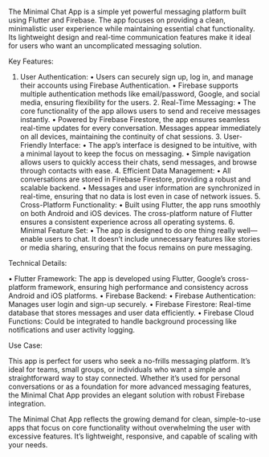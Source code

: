 The Minimal Chat App is a simple yet powerful messaging platform built using Flutter and Firebase. The app focuses on providing a clean, minimalistic user experience while maintaining essential chat functionality. Its lightweight design and real-time communication features make it ideal for users who want an uncomplicated messaging solution.

Key Features:

  1.	User Authentication:
	•	Users can securely sign up, log in, and manage their accounts using Firebase Authentication.
	•	Firebase supports multiple authentication methods like email/password, Google, and social media, ensuring flexibility for the users.
	2.	Real-Time Messaging:
	•	The core functionality of the app allows users to send and receive messages instantly.
	•	Powered by Firebase Firestore, the app ensures seamless real-time updates for every conversation. Messages appear immediately on all devices, maintaining the continuity of chat sessions.
	3.	User-Friendly Interface:
	•	The app’s interface is designed to be intuitive, with a minimal layout to keep the focus on messaging.
	•	Simple navigation allows users to quickly access their chats, send messages, and browse through contacts with ease.
	4.	Efficient Data Management:
	•	All conversations are stored in Firebase Firestore, providing a robust and scalable backend.
	•	Messages and user information are synchronized in real-time, ensuring that no data is lost even in case of network issues.
	5.	Cross-Platform Functionality:
	•	Built using Flutter, the app runs smoothly on both Android and iOS devices. The cross-platform nature of Flutter ensures a consistent experience across all operating systems.
	6.	Minimal Feature Set:
	•	The app is designed to do one thing really well—enable users to chat. It doesn’t include unnecessary features like stories or media sharing, ensuring that the focus remains on pure messaging.

Technical Details:

  •	Flutter Framework: The app is developed using Flutter, Google’s cross-platform framework, ensuring high performance and consistency across Android and iOS platforms.
	•	Firebase Backend:
	•	Firebase Authentication: Manages user login and sign-up securely.
	•	Firebase Firestore: Real-time database that stores messages and user data efficiently.
	•	Firebase Cloud Functions: Could be integrated to handle background processing like notifications and user activity logging.

Use Case:

This app is perfect for users who seek a no-frills messaging platform. It’s ideal for teams, small groups, or individuals who want a simple and straightforward way to stay connected. Whether it’s used for personal conversations or as a foundation for more advanced messaging features, the Minimal Chat App provides an elegant solution with robust Firebase integration.

The Minimal Chat App reflects the growing demand for clean, simple-to-use apps that focus on core functionality without overwhelming the user with excessive features. It’s lightweight, responsive, and capable of scaling with your needs.
